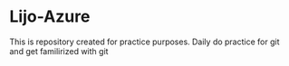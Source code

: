 # Lijo-Azure
This is repository created for practice purposes.
Daily do practice for git and get familirized with git
